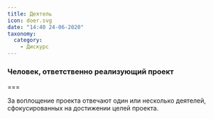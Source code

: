 ```yaml
---
title: Деятель
icon: doer.svg
date: "14:40 24-06-2020"
taxonomy:
  category:
    - Дискурс
---
```


### Человек, ответственно реализующий проект

===

За воплощение проекта отвечают один или несколько деятелей, сфокусированных на достижении целей проекта.
